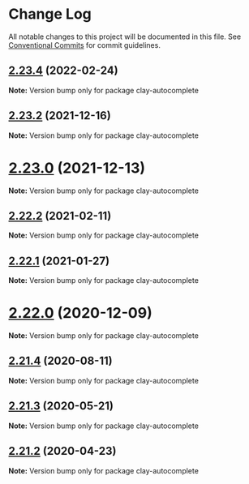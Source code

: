 # Change Log

All notable changes to this project will be documented in this file.
See [Conventional Commits](https://conventionalcommits.org) for commit guidelines.

## [2.23.4](https://github.com/liferay/clay/tree/master/packages/clay-autocomplete/compare/v2.23.3...v2.23.4) (2022-02-24)

**Note:** Version bump only for package clay-autocomplete





## [2.23.2](https://github.com/liferay/clay/compare/v2.23.1...v2.23.2) (2021-12-16)

**Note:** Version bump only for package clay-autocomplete





# [2.23.0](https://github.com/liferay/clay/tree/master/packages/clay-autocomplete/compare/v2.22.4...v2.23.0) (2021-12-13)

**Note:** Version bump only for package clay-autocomplete





## [2.22.2](https://github.com/liferay/clay/tree/master/packages/clay-autocomplete/compare/v2.22.1...v2.22.2) (2021-02-11)

**Note:** Version bump only for package clay-autocomplete





## [2.22.1](https://github.com/liferay/clay/tree/master/packages/clay-autocomplete/compare/v2.22.0...v2.22.1) (2021-01-27)

**Note:** Version bump only for package clay-autocomplete





# [2.22.0](https://github.com/liferay/clay/tree/master/packages/clay-autocomplete/compare/v2.21.5...v2.22.0) (2020-12-09)

**Note:** Version bump only for package clay-autocomplete





## [2.21.4](https://github.com/liferay/clay/tree/master/packages/clay-autocomplete/compare/v2.21.3...v2.21.4) (2020-08-11)

**Note:** Version bump only for package clay-autocomplete





## [2.21.3](https://github.com/liferay/clay/tree/master/packages/clay-autocomplete/compare/v2.21.2...v2.21.3) (2020-05-21)

**Note:** Version bump only for package clay-autocomplete





## [2.21.2](https://github.com/liferay/clay/tree/master/packages/clay-autocomplete/compare/v2.21.1...v2.21.2) (2020-04-23)

**Note:** Version bump only for package clay-autocomplete
